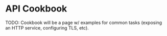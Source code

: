 # API Cookbook

TODO: Cookbook will be a page w/ examples for common tasks (exposing
an HTTP service, configuring TLS, etc).
